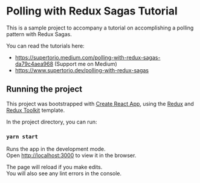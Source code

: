 # Polling with Redux Sagas Tutorial

This is a sample project to accompany a tutorial on accomplishing a polling pattern with Redux Sagas.

You can read the tutorials here:

- https://supertorio.medium.com/polling-with-redux-sagas-da79c4aea968 (Support me on Medium)
- https://www.supertorio.dev/polling-with-redux-sagas

## Running the project

This project was bootstrapped with [Create React App](https://github.com/facebook/create-react-app), using the [Redux](https://redux.js.org/) and [Redux Toolkit](https://redux-toolkit.js.org/) template.

In the project directory, you can run:

### `yarn start`

Runs the app in the development mode.<br />
Open [http://localhost:3000](http://localhost:3000) to view it in the browser.

The page will reload if you make edits.<br />
You will also see any lint errors in the console.
